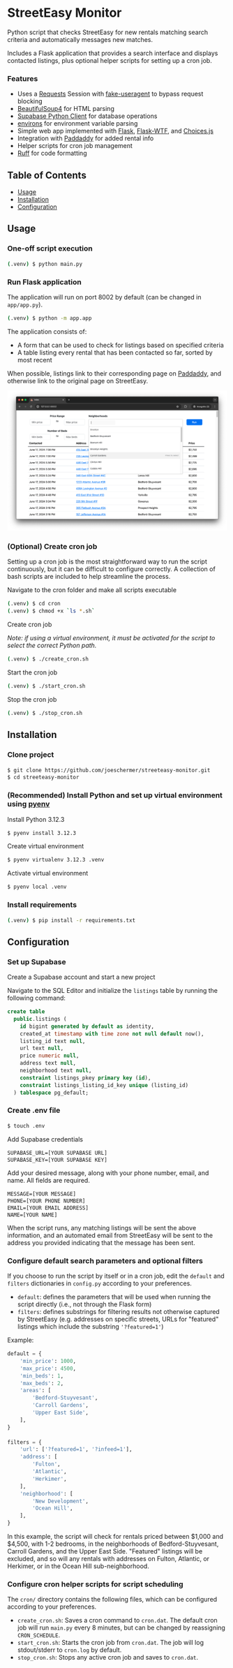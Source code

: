 # StreetEasy Monitor
Python script that checks StreetEasy for new rentals matching search criteria and automatically messages new matches.

Includes a Flask application that provides a search interface and displays contacted listings, plus optional helper scripts for setting up a cron job.

### Features
- Uses a [Requests](https://pypi.org/project/requests/) Session with [fake-useragent](https://pypi.org/project/fake-useragent/) to bypass request blocking
- [BeautifulSoup4](https://pypi.org/project/beautifulsoup4/) for HTML parsing
- [Supabase Python Client](https://github.com/supabase-community/supabase-py) for database operations
- [environs](https://pypi.org/project/environs/) for environment variable parsing
- Simple web app implemented with [Flask](https://flask.palletsprojects.com/en/3.0.x/), [Flask-WTF](https://flask-wtf.readthedocs.io/en/1.2.x/), and [Choices.js](https://github.com/Choices-js/Choices)
- Integration with [Paddaddy](https://paddaddy.app/) for added rental info
- Helper scripts for cron job management
- [Ruff](https://docs.astral.sh/ruff/) for code formatting

## Table of Contents
- [Usage](#Usage)  
- [Installation](#Installation)
- [Configuration](#Configuration)  

## Usage

### One-off script execution
```bash
(.venv) $ python main.py
```

### Run Flask application 
The application will run on port 8002 by default (can be changed in `app/app.py`).
```bash
(.venv) $ python -m app.app
```
The application consists of:
- A form that can be used to check for listings based on specified criteria
- A table listing every rental that has been contacted so far, sorted by most recent

When possible, listings link to their corresponding page on [Paddaddy](https://paddaddy.app/), and otherwise link to the original page on StreetEasy.

![screenshot](assets/screenshot.png)

### (Optional) Create cron job
Setting up a cron job is the most straightforward way to run the script continuously, but it can be difficult to configure correctly. A collection of bash scripts are included to help streamline the process.

Navigate to the cron folder and make all scripts executable
```bash
(.venv) $ cd cron
(.venv) $ chmod +x `ls *.sh`
```

Create cron job

<i>Note: if using a virtual environment, it must be activated for the script to select the correct Python path.</i>
```bash
(.venv) $ ./create_cron.sh
```

Start the cron job
```bash
(.venv) $ ./start_cron.sh
```

Stop the cron job
```bash
(.venv) $ ./stop_cron.sh
```

## Installation
### Clone project
```bash
$ git clone https://github.com/joeschermer/streeteasy-monitor.git
$ cd streeteasy-monitor
````
### (Recommended) Install Python and set up virtual environment using [pyenv](https://github.com/pyenv/)  
Install Python 3.12.3  
```bash
$ pyenv install 3.12.3
```
Create virtual environment
```bash
$ pyenv virtualenv 3.12.3 .venv
```
Activate virtual environment
```bash
$ pyenv local .venv
```

### Install requirements
```bash
(.venv) $ pip install -r requirements.txt
```

## Configuration
### Set up Supabase
Create a Supabase account and start a new project

Navigate to the SQL Editor and initialize the `listings` table by running the following command:
```sql
create table
  public.listings (
    id bigint generated by default as identity,
    created_at timestamp with time zone not null default now(),
    listing_id text null,
    url text null,
    price numeric null,
    address text null,
    neighborhood text null,
    constraint listings_pkey primary key (id),
    constraint listings_listing_id_key unique (listing_id)
  ) tablespace pg_default;
```

### Create .env file
```bash
$ touch .env
```
Add Supabase credentials 
```
SUPABASE_URL=[YOUR SUPABASE URL]
SUPABASE_KEY=[YOUR SUPABASE KEY]
```

Add your desired message, along with your phone number, email, and name. All fields are required.
```
MESSAGE=[YOUR MESSAGE]
PHONE=[YOUR PHONE NUMBER]
EMAIL=[YOUR EMAIL ADDRESS]
NAME=[YOUR NAME]
```
When the script runs, any matching listings will be sent the above information, and an automated email from StreetEasy will be sent to the address you provided indicating that the message has been sent.

### Configure default search parameters and optional filters
If you choose to run the script by itself or in a cron job, edit the `default` and `filters` dictionaries in `config.py` according to your preferences.

- `default`: defines the parameters that will be used when running the script directly (i.e., not through the Flask form)
- `filters`: defines substrings for filtering results not otherwise captured by StreetEasy (e.g. addresses on specific streets, URLs for "featured" listings which include the substring `'?featured=1'`)

Example:

```python
default = {
    'min_price': 1000,
    'max_price': 4500,
    'min_beds': 1,
    'max_beds': 2,
    'areas': [
        'Bedford-Stuyvesant',
        'Carroll Gardens',
        'Upper East Side',
    ],
}

filters = {
    'url': ['?featured=1', '?infeed=1'],
    'address': [
        'Fulton',
        'Atlantic',
        'Herkimer',
    ],
    'neighborhood': [
        'New Development',
        'Ocean Hill',
    ],
}
```
In this example, the script will check for rentals priced between $1,000 and $4,500, with 1-2 bedrooms, in the neighborhoods of Bedford-Stuyvesant, Carroll Gardens, and the Upper East Side. "Featured" listings will be excluded, and so will any rentals with addresses on Fulton, Atlantic, or Herkimer, or in the Ocean Hill sub-neighborhood.

### Configure cron helper scripts for script scheduling
The `cron/` directory contains the following files, which can be configured according to your preferences.
- `create_cron.sh`: Saves a cron command to `cron.dat`. The default cron job will run `main.py` every 8 minutes, but can be changed by reassigning `CRON_SCHEDULE`.
- `start_cron.sh`: Starts the cron job from `cron.dat`. The job will log stdout/stderr to `cron.log` by default.
- `stop_cron.sh`: Stops any active cron job and saves to `cron.dat`.